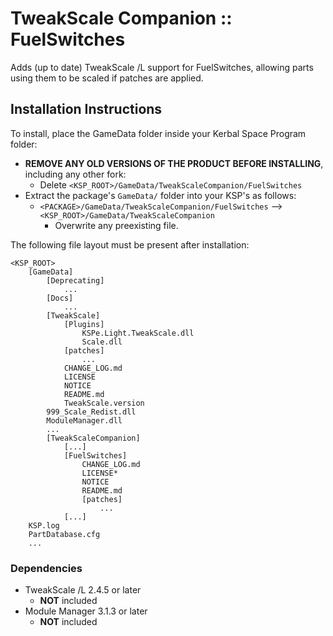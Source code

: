 # TweakScale Companion :: FuelSwitches

Adds (up to date) TweakScale /L support for FuelSwitches, allowing parts using them to be scaled if patches are applied.


## Installation Instructions

To install, place the GameData folder inside your Kerbal Space Program folder:

* **REMOVE ANY OLD VERSIONS OF THE PRODUCT BEFORE INSTALLING**, including any other fork:
	+ Delete `<KSP_ROOT>/GameData/TweakScaleCompanion/FuelSwitches`
* Extract the package's `GameData/` folder into your KSP's as follows:
	+ `<PACKAGE>/GameData/TweakScaleCompanion/FuelSwitches` --> `<KSP_ROOT>/GameData/TweakScaleCompanion`
		- Overwrite any preexisting file.

The following file layout must be present after installation:

```
<KSP_ROOT>
	[GameData]
		[Deprecating]
			...
		[Docs]
			...
		[TweakScale]
			[Plugins]
				KSPe.Light.TweakScale.dll
				Scale.dll
			[patches]
				...
			CHANGE_LOG.md
			LICENSE
			NOTICE
			README.md
			TweakScale.version
		999_Scale_Redist.dll
		ModuleManager.dll
		...
		[TweakScaleCompanion]
			[...]
			[FuelSwitches]
				CHANGE_LOG.md
				LICENSE*
				NOTICE
				README.md
				[patches]
					...
			[...]
	KSP.log
	PartDatabase.cfg
	...
```


### Dependencies

* TweakScale /L 2.4.5 or later
	+ **NOT** included
* Module Manager 3.1.3 or later
	+ **NOT** included

